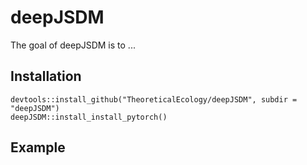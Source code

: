 
# deepJSDM

<!-- badges: start -->
<!-- badges: end -->

The goal of deepJSDM is to ...

## Installation


```{r}
devtools::install_github("TheoreticalEcology/deepJSDM", subdir = "deepJSDM")
deepJSDM::install_install_pytorch()

```


## Example
```


```